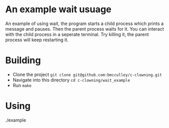 # An example wait usuage

An example of using wait, the program starts a child process 
which prints a message and pauses. Then the parent process waits 
for it. You can interact with the child process in a seperate 
terminal. Try killing it, the parent process will keep restarting 
it.

# Building

 * Clone the project `git clone git@github.com:bmcculley/c-clowning.git`
 * Navigate into this directory `cd c-clowning/wait_example` 
 * Run `make`

# Using

./example